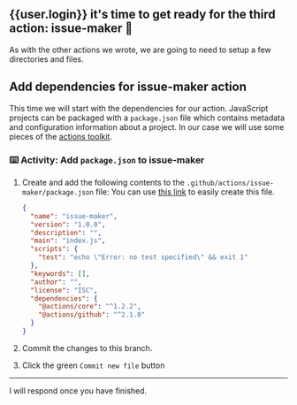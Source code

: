 ## {{user.login}} it's time to get ready for the third action: issue-maker 🎉

As with the other actions we wrote, we are going to need to setup a few directories and files.

## Add dependencies for issue-maker action

This time we will start with the dependencies for our action. JavaScript projects can be packaged with a `package.json` file which contains metadata and configuration information about a project. In our case we will use some pieces of the [actions toolkit](https://github.com/actions/toolkit).

### :keyboard: Activity: Add `package.json` to issue-maker

1. Create and add the following contents to the `.github/actions/issue-maker/package.json` file:
   You can use [this link]({{quicklink}}) to easily create this file.

   ```json
   {
     "name": "issue-maker",
     "version": "1.0.0",
     "description": "",
     "main": "index.js",
     "scripts": {
       "test": "echo \"Error: no test specified\" && exit 1"
     },
     "keywords": [],
     "author": "",
     "license": "ISC",
     "dependencies": {
       "@actions/core": "^1.2.2",
       "@actions/github": "^2.1.0"
     }
   }
   ```

1. Commit the changes to this branch.
1. Click the green `Commit new file` button

---

I will respond once you have finished.
